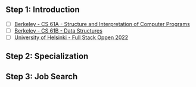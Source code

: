 ## Step 1: Introduction

- [ ] [Berkeley - CS 61A - Structure and Interpretation of Computer Programs](https://inst.eecs.berkeley.edu/~cs61a/sp21/)<br>
- [ ] [Berkeley - CS 61B - Data Structures](https://sp21.datastructur.es/)<br>
- [ ] [University of Helsinki - Full Stack Oppen 2022](https://fullstackopen.com/en/)<br>

## Step 2: Specialization



## Step 3: Job Search
